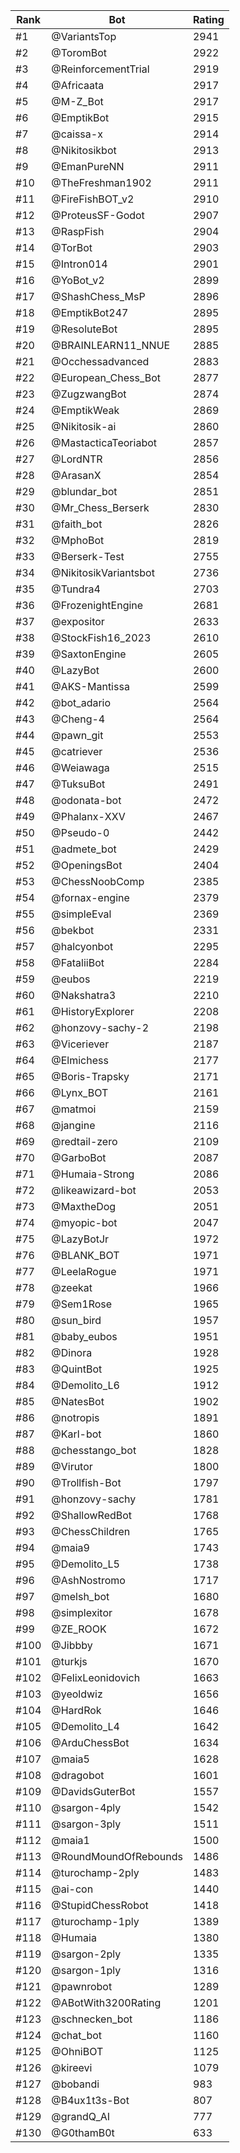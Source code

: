 Rank|Bot|Rating
---|---|---
#1|@VariantsTop|2941
#2|@ToromBot|2922
#3|@ReinforcementTrial|2919
#4|@Africaata|2917
#5|@M-Z_Bot|2917
#6|@EmptikBot|2915
#7|@caissa-x|2914
#8|@Nikitosikbot|2913
#9|@EmanPureNN|2911
#10|@TheFreshman1902|2911
#11|@FireFishBOT_v2|2910
#12|@ProteusSF-Godot|2907
#13|@RaspFish|2904
#14|@TorBot|2903
#15|@Intron014|2901
#16|@YoBot_v2|2899
#17|@ShashChess_MsP|2896
#18|@EmptikBot247|2895
#19|@ResoluteBot|2895
#20|@BRAINLEARN11_NNUE|2885
#21|@Occhessadvanced|2883
#22|@European_Chess_Bot|2877
#23|@ZugzwangBot|2874
#24|@EmptikWeak|2869
#25|@Nikitosik-ai|2860
#26|@MastacticaTeoriabot|2857
#27|@LordNTR|2856
#28|@ArasanX|2854
#29|@blundar_bot|2851
#30|@Mr_Chess_Berserk|2830
#31|@faith_bot|2826
#32|@MphoBot|2819
#33|@Berserk-Test|2755
#34|@NikitosikVariantsbot|2736
#35|@Tundra4|2703
#36|@FrozenightEngine|2681
#37|@expositor|2633
#38|@StockFish16_2023|2610
#39|@SaxtonEngine|2605
#40|@LazyBot|2600
#41|@AKS-Mantissa|2599
#42|@bot_adario|2564
#43|@Cheng-4|2564
#44|@pawn_git|2553
#45|@catriever|2536
#46|@Weiawaga|2515
#47|@TuksuBot|2491
#48|@odonata-bot|2472
#49|@Phalanx-XXV|2467
#50|@Pseudo-0|2442
#51|@admete_bot|2429
#52|@OpeningsBot|2404
#53|@ChessNoobComp|2385
#54|@fornax-engine|2379
#55|@simpleEval|2369
#56|@bekbot|2331
#57|@halcyonbot|2295
#58|@FataliiBot|2284
#59|@eubos|2219
#60|@Nakshatra3|2210
#61|@HistoryExplorer|2208
#62|@honzovy-sachy-2|2198
#63|@Viceriever|2187
#64|@Elmichess|2177
#65|@Boris-Trapsky|2171
#66|@Lynx_BOT|2161
#67|@matmoi|2159
#68|@jangine|2116
#69|@redtail-zero|2109
#70|@GarboBot|2087
#71|@Humaia-Strong|2086
#72|@likeawizard-bot|2053
#73|@MaxtheDog|2051
#74|@myopic-bot|2047
#75|@LazyBotJr|1972
#76|@BLANK_BOT|1971
#77|@LeelaRogue|1971
#78|@zeekat|1966
#79|@Sem1Rose|1965
#80|@sun_bird|1957
#81|@baby_eubos|1951
#82|@Dinora|1928
#83|@QuintBot|1925
#84|@Demolito_L6|1912
#85|@NatesBot|1902
#86|@notropis|1891
#87|@Karl-bot|1860
#88|@chesstango_bot|1828
#89|@Virutor|1800
#90|@Trollfish-Bot|1797
#91|@honzovy-sachy|1781
#92|@ShallowRedBot|1768
#93|@ChessChildren|1765
#94|@maia9|1743
#95|@Demolito_L5|1738
#96|@AshNostromo|1717
#97|@melsh_bot|1680
#98|@simplexitor|1678
#99|@ZE_ROOK|1672
#100|@Jibbby|1671
#101|@turkjs|1670
#102|@FelixLeonidovich|1663
#103|@yeoldwiz|1656
#104|@HardRok|1646
#105|@Demolito_L4|1642
#106|@ArduChessBot|1634
#107|@maia5|1628
#108|@dragobot|1601
#109|@DavidsGuterBot|1557
#110|@sargon-4ply|1542
#111|@sargon-3ply|1511
#112|@maia1|1500
#113|@RoundMoundOfRebounds|1486
#114|@turochamp-2ply|1483
#115|@ai-con|1440
#116|@StupidChessRobot|1418
#117|@turochamp-1ply|1389
#118|@Humaia|1380
#119|@sargon-2ply|1335
#120|@sargon-1ply|1316
#121|@pawnrobot|1289
#122|@ABotWith3200Rating|1201
#123|@schnecken_bot|1186
#124|@chat_bot|1160
#125|@OhniBOT|1125
#126|@kireevi|1079
#127|@bobandi|983
#128|@B4ux1t3s-Bot|807
#129|@grandQ_AI|777
#130|@G0thamB0t|633
